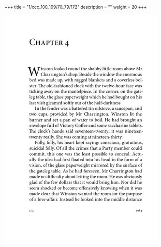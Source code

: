 +++
title = "1/ccc_100_199/70_79/172"
description = ""
weight = 20
+++

<img class="center-fit-jpg" src="/jpg_/out_jpg_1984__172.jpg" ></img>

